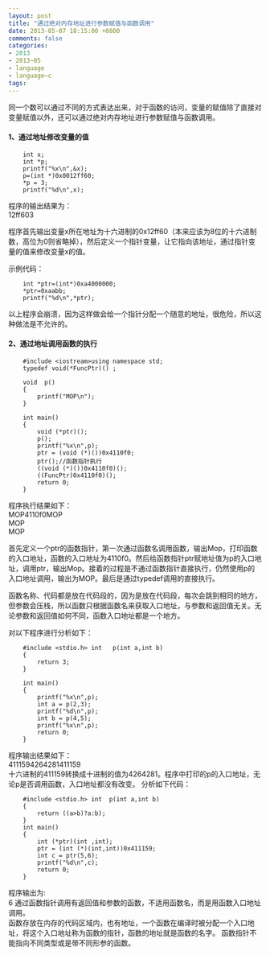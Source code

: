 ```yaml
---
layout: post
title: "通过绝对内存地址进行参数赋值与函数调用"
date: 2013-05-07 18:15:00 +0800
comments: false
categories:
- 2013
- 2013~05
- language
- language~c
tags:
---
```

同一个数可以通过不同的方式表达出来，对于函数的访问，变量的赋值除了直接对变量赋值以外，还可以通过绝对内存地址进行参数赋值与函数调用。
#### 1、通过地址修改变量的值
```
	int x;
	int *p;
	printf("%x\n",&x);
	p=(int *)0x0012ff60;
	*p = 3;
	printf("%d\n",x);
```
程序的输出结果为：  
12ff603

程序首先输出变量x所在地址为十六进制的0x12ff60（本来应该为8位的十六进制数，高位为0则省略掉），然后定义一个指针变量，让它指向该地址，通过指针变量的值来修改变量x的值。

示例代码：
```
	int *ptr=(int*)0xa4000000;
	*ptr=0xaabb;
	printf("%d\n",*ptr);
```
以上程序会崩溃，因为这样做会给一个指针分配一个随意的地址，很危险，所以这种做法是不允许的。

#### 2、通过地址调用函数的执行
```
	#include <iostream>using namespace std; 
	typedef void(*FuncPtr)() ;
	 
	void  p()
	{ 
		printf("MOP\n");
	}   
	 
	int main()
	{
		void (*ptr)();
		p();
		printf("%x\n",p);
		ptr = (void (*)())0x4110f0;
		ptr();//函数指针执行
		((void (*)())0x4110f0)();
		((FuncPtr)0x4110f0)();
		return 0;
	}
```
程序执行结果如下：  
MOP4110f0MOP  
MOP  
MOP

首先定义一个ptr的函数指针，第一次通过函数名调用函数，输出Mop，打印函数的入口地址，函数的入口地址为4110f0。然后给函数指针ptr赋地址值为p的入口地址，调用ptr，输出Mop。接着的过程是不通过函数指针直接执行，仍然使用p的入口地址调用，输出为MOP。最后是通过typedef调用的直接执行。

函数名称、代码都是放在代码段的，因为是放在代码段，每次会跳到相同的地方，但参数会压栈，所以函数只根据函数名来获取入口地址，与参数和返回值无关。无论参数和返回值如何不同，函数入口地址都是一个地方。

对以下程序进行分析如下：
```
	#include <stdio.h> int   p(int a,int b) 
	{ 
		return 3;
	}   
	 
	int main()
	{
		printf("%x\n",p);
		int a = p(2,3);
		printf("%d\n",p);
		int b = p(4,5);
		printf("%x\n",p);
		return 0;
	}
```
程序输出结果如下：  
4111594264281411159  
十六进制的411159转换成十进制的值为4264281。程序中打印的p的入口地址，无论p是否调用函数，入口地址都没有改变。
分析如下代码：
```
	#include <stdio.h> int  p(int a,int b) 
	{ 
		return ((a>b)?a:b);
	}  
	int main()
	{
		int (*ptr)(int ,int);
		ptr = (int (*)(int,int))0x411159;
		int c = ptr(5,6);
		printf("%d\n",c);
		return 0;
	}
```
程序输出为:  
6
通过函数指针调用有返回值和参数的函数，不适用函数名，而是用函数入口地址调用。  
函数存放在内存的代码区域内，也有地址，一个函数在编译时被分配一个入口地址，将这个入口地址称为函数的指针，函数的地址就是函数的名字。
函数指针不能指向不同类型或是带不同形参的函数。

